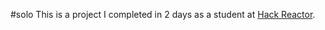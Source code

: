 #solo
This is a project I completed in 2 days as a student at [Hack Reactor](http://hackreactor.com).
